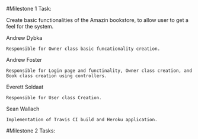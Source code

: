 #Milestone 1 Task:
    
   Create basic functionalities of the Amazin bookstore, to allow user to get a feel for the system.

Andrew Dybka

    Responsible for Owner class basic funcationality creation.

Andrew Foster

    Responsible for Login page and functinality, Owner class creation, and  Book class creation using controllers.
    
Everett Soldaat

    Responsible for User class Creation. 

Sean Wallach

    Implementation of Travis CI build and Heroku application.

#Milestone 2 Tasks:
